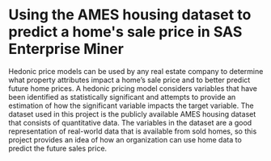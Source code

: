 # Using the AMES housing dataset to predict a home's sale price in SAS Enterprise Miner
Hedonic price models can be used by any real estate company to determine what property attributes impact a home’s sale price and to better predict future home prices. A hedonic pricing model considers variables that have been identified as statistically significant and attempts to provide an estimation of how the significant variable impacts the target variable. The dataset used in this project is the publicly available AMES housing dataset that consists of quantitative data. The variables in the dataset are a good representation of real-world data that is available from sold homes, so this project provides an idea of how an organization can use home data to predict the future sales price. 
